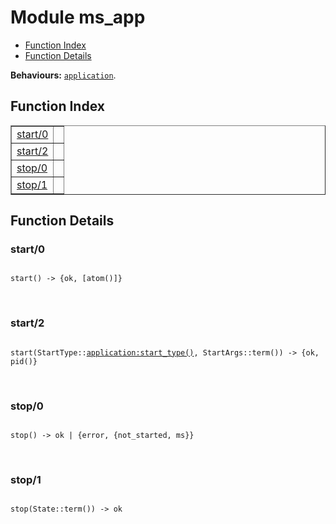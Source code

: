 

# Module ms_app #
* [Function Index](#index)
* [Function Details](#functions)

__Behaviours:__ [`application`](application.md).

<a name="index"></a>

## Function Index ##


<table width="100%" border="1" cellspacing="0" cellpadding="2" summary="function index"><tr><td valign="top"><a href="#start-0">start/0</a></td><td></td></tr><tr><td valign="top"><a href="#start-2">start/2</a></td><td></td></tr><tr><td valign="top"><a href="#stop-0">stop/0</a></td><td></td></tr><tr><td valign="top"><a href="#stop-1">stop/1</a></td><td></td></tr></table>


<a name="functions"></a>

## Function Details ##

<a name="start-0"></a>

### start/0 ###

<pre><code>
start() -&gt; {ok, [atom()]}
</code></pre>
<br />

<a name="start-2"></a>

### start/2 ###

<pre><code>
start(StartType::<a href="application.md#type-start_type">application:start_type()</a>, StartArgs::term()) -&gt; {ok, pid()}
</code></pre>
<br />

<a name="stop-0"></a>

### stop/0 ###

<pre><code>
stop() -&gt; ok | {error, {not_started, ms}}
</code></pre>
<br />

<a name="stop-1"></a>

### stop/1 ###

<pre><code>
stop(State::term()) -&gt; ok
</code></pre>
<br />

